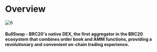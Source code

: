    # Overview
   



![6](https://pbs.twimg.com/media/FxywV1jacAAJa2r?format=jpg&name=large)

#### BullSwap - BRC20's native DEX, the first aggregator in the BRC20 ecosystem that combines order book and AMM functions, providing a revolutionary and convenient on-chain trading experience.



